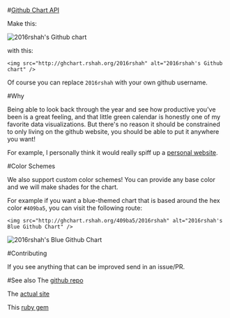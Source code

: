 #[Github Chart API](http://ghchart.rshah.org)

Make this:

![2016rshah's Github chart](http://ghchart.rshah.org/2016rshah)

with this:

    <img src="http://ghchart.rshah.org/2016rshah" alt="2016rshah's Github chart" />

Of course you can replace `2016rshah` with your own github username.

#Why

Being able to look back through the year and see how productive you've been is a great feeling, and that little green calendar is honestly one of my favorite data visualizations. But there's no reason it should be constrained to only living on the github website, you should be able to put it anywhere you want!

For example, I personally think it would really spiff up a [personal website](http://www.rshah.org/).

#Color Schemes

We also support custom color schemes! You can provide any base color and we will make shades for the chart. 

For example if you want a blue-themed chart that is based around the hex color `#409ba5`, you can visit the following route:

    <img src="http://ghchart.rshah.org/409ba5/2016rshah" alt="2016rshah's Blue Github Chart" />

![2016rshah's Blue Github Chart](http://ghchart.rshah.org/409ba5/2016rshah)


#Contributing

If you see anything that can be improved send in an issue/PR. 

#See also 
The [github repo](https://github.com/2016rshah/githubchart-api)

The [actual site](http://ghchart.rshah.org)

This [ruby gem](https://github.com/akerl/githubchart)

